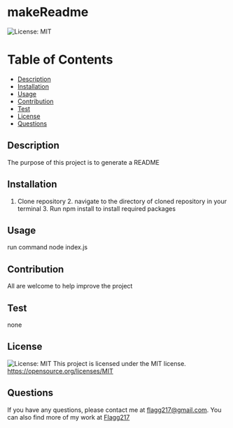 # makeReadme
![License: MIT](https://img.shields.io/badge/License-MIT-yellow.svg)

# Table of Contents
- [Description](#description)
- [Installation](#installation)
- [Usage](#usage)
- [Contribution](#contribution)
- [Test](#test)
- [License](#license)
- [Questions](#questions)

## Description
The purpose of this project is to generate a README

## Installation
1. Clone repository 2. navigate to the directory of cloned repository in your terminal 3. Run npm install to install required packages

## Usage
run command node index.js

## Contribution
All are welcome to help improve the project

## Test
none

## License
![License: MIT](https://img.shields.io/badge/License-MIT-yellow.svg)
This project is licensed under the MIT license.
https://opensource.org/licenses/MIT

## Questions
If you have any questions, please contact me at flagg217@gmail.com. You can also find more of my work at [Flagg217]()


